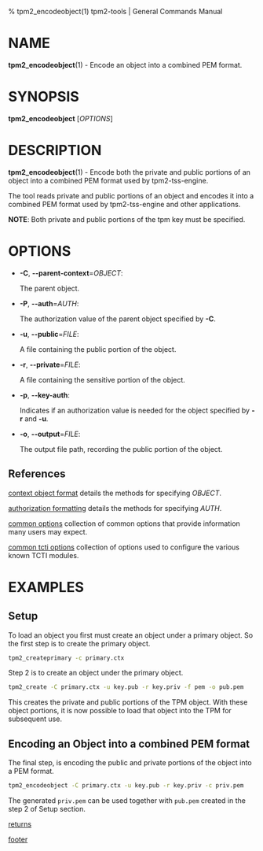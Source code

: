 % tpm2_encodeobject(1) tpm2-tools | General Commands Manual

# NAME

**tpm2_encodeobject**(1) - Encode an object into a combined PEM format.

# SYNOPSIS

**tpm2_encodeobject** [*OPTIONS*]

# DESCRIPTION

**tpm2_encodeobject**(1) - Encode both the private and public portions of an
object into a combined PEM format used by tpm2-tss-engine.

The tool reads private and public portions of an object and encodes it
into a combined PEM format used by tpm2-tss-engine and other
applications.

**NOTE**: Both private and public portions of the tpm key must be specified.

# OPTIONS

  * **-C**, **\--parent-context**=_OBJECT_:

    The parent object.

  * **-P**, **\--auth**=_AUTH_:

    The authorization value of the parent object specified by **-C**.

  * **-u**, **\--public**=_FILE_:

    A file containing the public portion of the object.

  * **-r**, **\--private**=_FILE_:

    A file containing the sensitive portion of the object.

  * **-p**, **\--key-auth**:

    Indicates if an authorization value is needed for the object specified by
    **-r** and **-u**.

  * **-o**, **\--output**=_FILE_:

    The output file path, recording the public portion of the object.

## References

[context object format](common/ctxobj.md) details the methods for specifying
_OBJECT_.

[authorization formatting](common/authorizations.md) details the methods for
specifying _AUTH_.

[common options](common/options.md) collection of common options that provide
information many users may expect.

[common tcti options](common/tcti.md) collection of options used to configure
the various known TCTI modules.

# EXAMPLES

## Setup
To load an object you first must create an object under a primary object. So the
first step is to create the primary object.

```bash
tpm2_createprimary -c primary.ctx
```

Step 2 is to create an object under the primary object.

```bash
tpm2_create -C primary.ctx -u key.pub -r key.priv -f pem -o pub.pem
```

This creates the private and public portions of the TPM object. With these
object portions, it is now possible to load that object into the TPM for
subsequent use.

## Encoding an Object into a combined PEM format

The final step, is encoding the public and private portions of the object into a
PEM format.

```bash
tpm2_encodeobject -C primary.ctx -u key.pub -r key.priv -c priv.pem
```

The generated `priv.pem` can be used together with `pub.pem` created in the
step 2 of Setup section.

[returns](common/returns.md)

[footer](common/footer.md)
